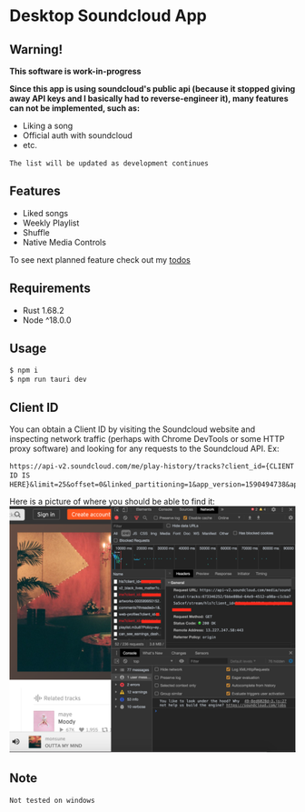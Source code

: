 # Desktop Soundcloud App

## **Warning!** 
**This software is work-in-progress**

**Since this app is using soundcloud's public api (because it stopped giving away API keys and I basically had to reverse-engineer it), many features can not be implemented, such as:**

- Liking a song
- Official auth with soundcloud
- etc.

`The list will be updated as development continues`

## Features
- Liked songs
- Weekly Playlist
- Shuffle
- Native Media Controls

To see next planned feature check out my [todos](./TODO.md)

## Requirements
- Rust 1.68.2
- Node ^18.0.0


## Usage
```shell
$ npm i
$ npm run tauri dev
```

## Client ID
You can obtain a Client ID by visiting the Soundcloud website and inspecting network traffic (perhaps with Chrome DevTools or some HTTP proxy software) and looking for any requests to the Soundcloud API. Ex:
```
https://api-v2.soundcloud.com/me/play-history/tracks?client_id={CLIENT ID IS HERE}&limit=25&offset=0&linked_partitioning=1&app_version=1590494738&app_locale=en
```

Here is a picture of where you should be able to find it:
![](img/clientid.png)

## Note
`Not tested on windows`